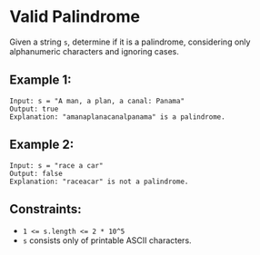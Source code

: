 # Valid Palindrome

Given a string `s`, determine if it is a palindrome, considering only alphanumeric characters and ignoring cases.

## Example 1:

```
Input: s = "A man, a plan, a canal: Panama"
Output: true
Explanation: "amanaplanacanalpanama" is a palindrome.
```

## Example 2:

```
Input: s = "race a car"
Output: false
Explanation: "raceacar" is not a palindrome.
```

## Constraints:

- `1 <= s.length <= 2 * 10^5`
- `s` consists only of printable ASCII characters.
